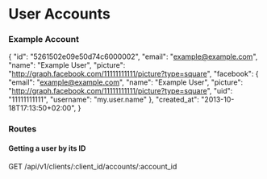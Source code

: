 # User Accounts

### Example Account

{
  "id": "5261502e09e50d74c6000002",
  "email": "example@example.com",
  "name": "Example User",
  "picture": "http://graph.facebook.com/11111111111/picture?type=square",
  "facebook": {
    "email": "example@example.com",
    "name": "Example User",
    "picture": "http://graph.facebook.com/11111111111/picture?type=square",
    "uid": "11111111111",
    "username": "my.user.name"
  },
  "created_at": "2013-10-18T17:13:50+02:00",
}


### Routes

#### Getting a user by its ID

GET /api/v1/clients/:client_id/accounts/:account_id


